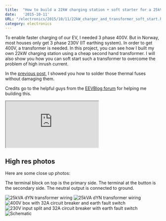 ```yaml
---
title:  "How to build a 22kW charging station + soft starter for a 25kVA transformer"
date:   '2015-10-11'
URL: "/electronics/2015/10/11/22kW_charger_and_transformer_soft_start.html"
category: electronics
---
```


To enable faster charging of our EV, I needed 3 phase 400V. But in Norway, most houses only get 3 phase 230V (IT earthing system).
 In order to get 400V, a transformer is needed. In this project, you can see how I built my own 22kW charging station using 
 a cheap second hand transformer. I will also show you how you can soft start such a transformer to overcome the problem
 of high inrush current.
 
In the [previous post](/electronics/2015/10/08/soldering_thermal_fuse.html), I showed you how to solder those thermal fuses without damaging them.

Credits go to the helpful guys from the [EEVBlog forum](http://www.eevblog.com/forum/beginners/3-phase-isolating-transformer-shorted/) for helping
me building this.

<iframe id="ytplayer" type="text/html" allow="fullscreen;" src="https://www.youtube.com/embed/IALe5KcBb8c"></iframe>

## High res photos
Here are some close up photos:

The terminal block on top is the primary side. The terminal at the button is the secondary side. The neutral output is connected to ground.

![25kVA dYN transformer wiring](/images/22kW_charger/01_transformer.jpg "25kVA dYN transformer wiring")
![25kVA dYN transformer wiring](/images/22kW_charger/02_controller_and_soft_starter.jpg "Controller and soft starter")
![400V box with 32A circuit breaker and earth fault switch](/images/22kW_charger/03_400V_box.jpg "400V box with 32A circuit breaker and earth fault switch")
![230V input split and 32A circuit breaker with earth fault switch](/images/22kW_charger/04_input_splitter.jpg "230V input split and 32A circuit breaker with earth fault switch")
![Schematic](/images/22kW_charger/05_schematic.png "Schematic")
